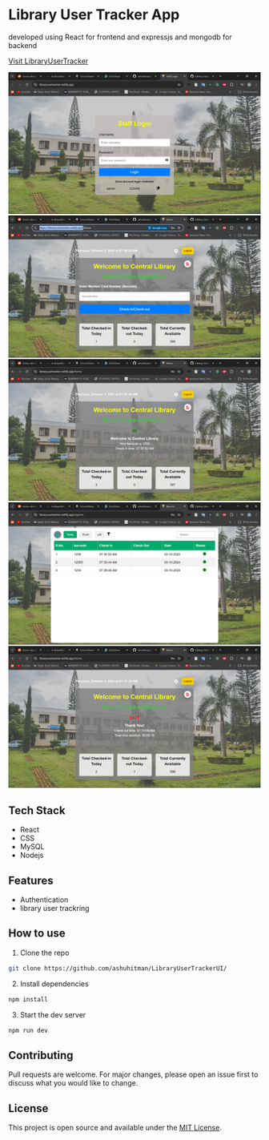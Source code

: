 # Library User Tracker App
developed using React for frontend and expressjs and mongodb for backend

<a href="https://libraryusertracker.netlify.app/" target="_blank">Visit LibraryUserTracker</a>

<img src='./screenshots/1.png'>
<img src='./screenshots/2.png'>
<img src='./screenshots/3.png'>
<img src='./screenshots/4.png'>
<img src='./screenshots/5.png'>


## Tech Stack
- React
- CSS
- MySQL
- Nodejs

## Features

- Authentication
- library user trackring

## How to use

1. Clone the repo

```bash
git clone https://github.com/ashuhitman/LibraryUserTrackerUI/
```

2. Install dependencies

```bash
npm install
```

3. Start the dev server

```bash
npm run dev
```

## Contributing

Pull requests are welcome. For major changes, please open an issue first to discuss what you would like to change.

## License

This project is open source and available under the [MIT License](LICENSE).
